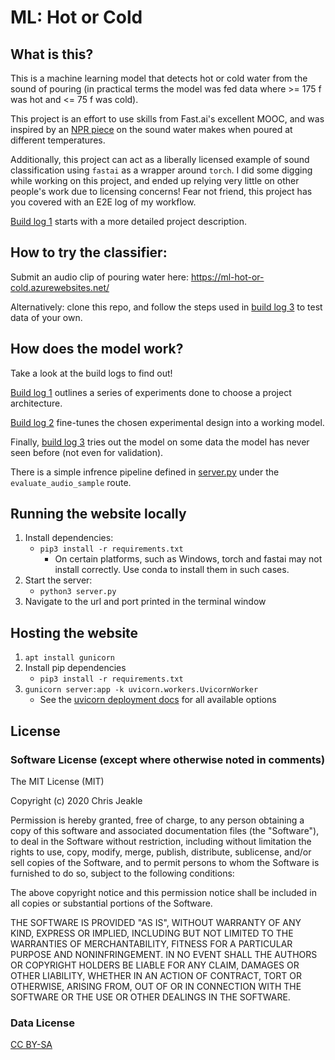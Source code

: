 # ML: Hot or Cold

## What is this?
This is a machine learning model that detects hot or cold water from the sound of pouring (in practical terms the model was fed data where >= 175 f was hot and <= 75 f was cold).

This project is an effort to use skills from Fast.ai's excellent MOOC, and was inspired by an [NPR piece](https://www.npr.org/2014/07/05/328842704/what-does-cold-sound-like) on the sound water makes when poured at different temperatures.

Additionally, this project can act as a liberally licensed example of sound classification using `fastai` as a wrapper around `torch`. I did some digging while working on this project, and ended up relying very little on other people's work due to licensing concerns! Fear not friend, this project has you covered with an E2E log of my workflow.

[Build log 1](Build-Log-1_Design.ipynb) starts with a more detailed project description.

## How to try the classifier:
Submit an audio clip of pouring water here: https://ml-hot-or-cold.azurewebsites.net/

Alternatively: clone this repo, and follow the steps used in [build log 3](Build-Log-3_Testing-The-Model.ipynb) to test data of your own.

## How does the model work?
Take a look at the build logs to find out!

[Build log 1](Build-Log-1_Design.ipynb) outlines a series of experiments done to choose a project architecture.

[Build log 2](Build-Log-2_More-Data.ipynb) fine-tunes the chosen experimental design into a working model.

Finally, [build log 3](Build-Log-3_Testing-The-Model.ipynb) tries out the model on some data the model has never seen before (not even for validation).

There is a simple infrence pipeline defined in [server.py](server.py) under the `evaluate_audio_sample` route.

## Running the website locally

1. Install dependencies:
    * `pip3 install -r requirements.txt`
        * On certain platforms, such as Windows, torch and fastai may not install correctly. Use conda to install them in such cases.
1. Start the server:
    * `python3 server.py`
1. Navigate to the url and port printed in the terminal window

## Hosting the website

1. `apt install gunicorn`
1. Install pip dependencies
    * `pip3 install -r requirements.txt`
1. `gunicorn server:app -k uvicorn.workers.UvicornWorker`
    * See the [uvicorn deployment docs](https://www.uvicorn.org/deployment/) for all available options

## License
### Software License (except where otherwise noted in comments)
The MIT License (MIT)

Copyright (c) 2020 Chris Jeakle

Permission is hereby granted, free of charge, to any person obtaining a copy of this software and associated documentation files (the "Software"), to deal in the Software without restriction, including without limitation the rights to use, copy, modify, merge, publish, distribute, sublicense, and/or sell copies of the Software, and to permit persons to whom the Software is furnished to do so, subject to the following conditions:

The above copyright notice and this permission notice shall be included in all copies or substantial portions of the Software.

THE SOFTWARE IS PROVIDED "AS IS", WITHOUT WARRANTY OF ANY KIND, EXPRESS OR IMPLIED, INCLUDING BUT NOT LIMITED TO THE WARRANTIES OF MERCHANTABILITY, FITNESS FOR A PARTICULAR PURPOSE AND NONINFRINGEMENT. IN NO EVENT SHALL THE AUTHORS OR COPYRIGHT HOLDERS BE LIABLE FOR ANY CLAIM, DAMAGES OR OTHER LIABILITY, WHETHER IN AN ACTION OF CONTRACT, TORT OR OTHERWISE, ARISING FROM, OUT OF OR IN CONNECTION WITH THE SOFTWARE OR THE USE OR OTHER DEALINGS IN THE SOFTWARE.

### Data License
[CC BY-SA](https://creativecommons.org/licenses/by-sa/2.0/)
